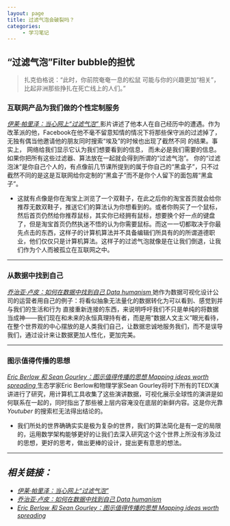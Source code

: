 ```yaml
---
layout: page
title: 过滤气泡会破裂吗？
categories:
     - 学习笔记
---
```


## “过滤气泡”Filter bubble的担忧

> 扎克伯格说：“此时，你前院奄奄一息的松鼠 可能与你的兴趣更加“相关”， 比起非洲那些挣扎在死亡线上的人们。” 

### 互联网产品为我们做的个性定制服务
[ _伊莱·帕里泽：当心网上“过滤气泡”_ ](https://www.ted.com/talks/eli_pariser_beware_online_filter_bubbles/transcript?language=zh-cn)
影片讲述了他本人在自己经历中的遭遇。作为改革派的他，Facebook在他不毫不留意知情的情况下将那些保守派的过滤掉了，无独有偶当他邀请他的朋友同时搜索“埃及”的时候也出现了截然不同
的结果。事实上， 网络给我们显示它认为我们想要看到的信息， 而未必是我们需要的信息。如果你把所有这些过滤器、算法放在一起就会得到所谓的“过滤气泡”。 你的“过滤泡沫”是你自己个人的，有点像前几节课所提到的属于你自己的“黑盒子”，只不过截然不同的是这是互联网给你定制的“黑盒子”而不是你个人留下的面包屑“黑盒子”。
* 这就有点像是你在淘宝上浏览了一个双鞋子，在此之后你的淘宝首页就会给你推荐无数双鞋子，推送它们的算法认为你想看到的。或者你购买了一个鼠标，然后首页仍然给你推荐鼠标，其实你已经拥有鼠标，想要换个好一点的键盘了，但是淘宝首页仍然执迷不悟的认为你需要鼠标。而这一一切都取决于你最先点击的东西，这样子的计算机算法并不具备编辑们所具有的的所谓道德职业，他们仅仅只是计算机算法。这样子的过滤气泡就像是在让我们倒退，让我们作为个人而被孤立在互联网之中。

***
### 从数据中找到自己
[ _乔治亚·卢皮：如何在数据中找到自己 Data humanism_ ](https://www.ted.com/talks/giorgia_lupi_how_we_can_find_ourselves_in_data/transcript?&language=zh-cn)她作为数据可视化设计公司的运营者用自己的例子：将看似抽象无法量化的数据转化为可以看到、感觉到并 与我们的生活和行为 直接重新连接的东西，来说明呼吁我们不只是单纯的将数据当成神——我们现在和未来的永恒真理持有者，而是用“数据人文主义”眼光看待，在整个世界观的中心摆放的是人类我们自己，让数据忠诚地服务我们，而不是误导我们，通过设计来让数据更加人性化，更加完美。

***
### 图示值得传播的思想
[ _Eric Berlow 和 Sean Gourley：图示值得传播的思想 Mapping ideas worth spreading_ ](https://www.ted.com/talks/eric_berlow_and_sean_gourley_mapping_ideas_worth_spreading/transcript?&language=zh-cn)生态学家Eric Berlow和物理学家Sean Gourley将时下所有的TEDX演讲进行了研究，用计算机工具收集了这些演讲数据，可视化展示全球性的演讲是如何联系在一起的，同时指出了那些被上层内容淹没在底层的新鲜内容。这是你光靠 _Youtuber_ 的搜索栏无法得出结论的。

* 我们所处的世界确确实实是极为复杂的世界，我们的算法简化是有一定的局限的，运用数学架构能够更好的让我们去深入研究这个这个世界上所没有涉及过的思想，更好的思考，做出更棒的设计，提出更有意思的想法。

***
## _相关链接：_ 
* [ _伊莱·帕里泽：当心网上“过滤气泡”_ ](https://www.ted.com/talks/eli_pariser_beware_online_filter_bubbles/transcript?language=zh-cn)
* [ _乔治亚·卢皮：如何在数据中找到自己 Data humanism_ ](https://www.ted.com/talks/giorgia_lupi_how_we_can_find_ourselves_in_data/transcript?&language=zh-cn)
* [ _Eric Berlow 和 Sean Gourley：图示值得传播的思想 Mapping ideas worth spreading_ ](https://www.ted.com/talks/eric_berlow_and_sean_gourley_mapping_ideas_worth_spreading/transcript?&language=zh-cn)